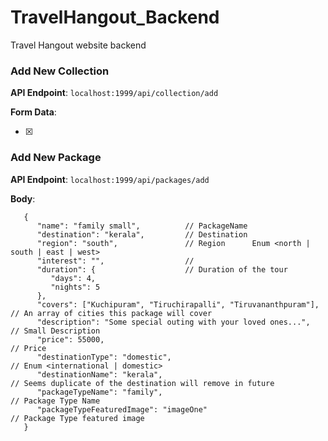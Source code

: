 # TravelHangout_Backend
Travel Hangout website backend

### Add New Collection

**API Endpoint**: `localhost:1999/api/collection/add`

**Form Data**: 
   
   - [x] 



### Add New Package

**API Endpoint**: `localhost:1999/api/packages/add`

**Body**:

   ```
      {
         "name": "family small",          // PackageName
         "destination": "kerala",         // Destination 
         "region": "south",               // Region      Enum <north | south | east | west>
         "interest": "",                  //
         "duration": {                    // Duration of the tour
            "days": 4,
            "nights": 5
         },
         "covers": ["Kuchipuram", "Tiruchirapalli", "Tiruvananthpuram"],   // An array of cities this package will cover
         "description": "Some special outing with your loved ones...",     // Small Description
         "price": 55000,                                                   // Price   
         "destinationType": "domestic",                                    // Enum <international | domestic>
         "destinationName": "kerala",                                      // Seems duplicate of the destination will remove in future
         "packageTypeName": "family",                                      // Package Type Name      
         "packageTypeFeaturedImage": "imageOne"                            // Package Type featured image
      }
   ```
